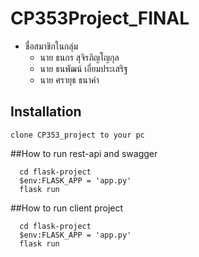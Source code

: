 # CP353Project_FINAL
* ชื่อสมาชิกในกลุ่ม
  * นาย ธนกร สุจิรภิญโญกุล
  * นาย ธนพัฒน์ เอี่ยมประเสริฐ
  * นาย ศรายุธ ธนาคำ

## Installation 
```
clone CP353_project to your pc
```

##How to run rest-api and swagger
```
  cd flask-project
  $env:FLASK_APP = 'app.py'
  flask run
```

##How to run client project
```
  cd flask-project
  $env:FLASK_APP = 'app.py'
  flask run
```
    
    

